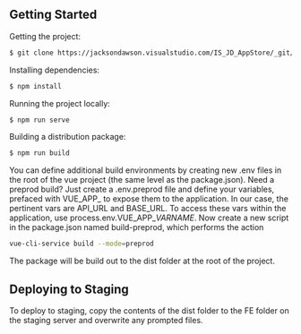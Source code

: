 ## Getting Started

Getting the project:

```bash
$ git clone https://jacksondawson.visualstudio.com/IS_JD_AppStore/_git/IS_JD_AppStore2
```

Installing dependencies:

```bash
$ npm install
```

Running the project locally:

```bash
$ npm run serve
```

Building a distribution package:

```bash
$ npm run build
```
You can define additional build environments by creating new .env files
in the root of the vue project (the same level as the package.json).
Need a preprod build? Just create a .env.preprod file and define your variables, prefaced with VUE_APP_ to expose them to the application. In our case, the pertinent vars are API_URL and BASE_URL. To access these vars within the application, use process.env.VUE_APP_*VARNAME*.
Now create a new script in the package.json named build-preprod, which performs the action
```bash
vue-cli-service build --mode=preprod
```

The package will be build out to the dist folder at the root of the project.

## Deploying to Staging

To deploy to staging, copy the contents of the dist folder to the FE folder on the staging server and overwrite any prompted files.
